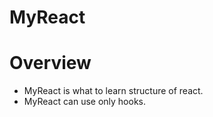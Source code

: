 # MyReact

# Overview

- MyReact is what to learn structure of react.
- MyReact can use only hooks.
